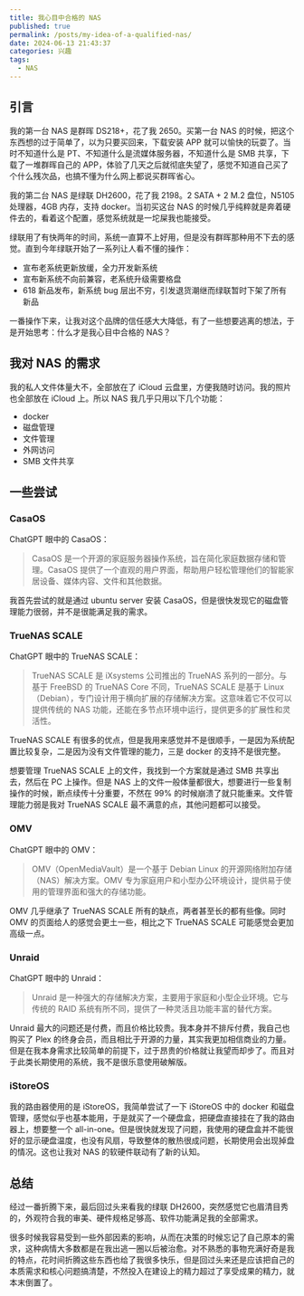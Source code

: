 ```yaml
---
title: 我心目中合格的 NAS
published: true
permalink: /posts/my-idea-of-a-qualified-nas/
date: 2024-06-13 21:43:37
categories: 兴趣
tags:
  - NAS
---
```


## 引言

我的第一台 NAS 是群晖 DS218+，花了我 2650。买第一台 NAS 的时候，把这个东西想的过于简单了，以为只要买回来，下载安装 APP 就可以愉快的玩耍了。当时不知道什么是 PT、不知道什么是流媒体服务器，不知道什么是 SMB 共享，下载了一堆群晖自己的 APP，体验了几天之后就彻底失望了，感觉不知道自己买了个什么残次品，也搞不懂为什么网上都说买群晖省心。

我的第二台 NAS 是绿联 DH2600，花了我 2198。2 SATA + 2 M.2 盘位，N5105 处理器，4GB 内存，支持 docker。当初买这台 NAS 的时候几乎纯粹就是奔着硬件去的，看着这个配置，感觉系统就是一坨屎我也能接受。

绿联用了有快两年的时间，系统一直算不上好用，但是没有群晖那种用不下去的感觉。直到今年绿联开始了一系列让人看不懂的操作：

- 宣布老系统更新放缓，全力开发新系统
- 宣布新系统不向前兼容，老系统升级需要格盘
- 618 新品发布，新系统 bug 层出不穷，引发退货潮继而绿联暂时下架了所有新品

一番操作下来，让我对这个品牌的信任感大大降低，有了一些想要逃离的想法，于是开始思考：什么才是我心目中合格的 NAS？

## 我对 NAS 的需求

我的私人文件体量大不，全部放在了 iCloud 云盘里，方便我随时访问。我的照片也全部放在 iCloud 上。所以 NAS 我几乎只用以下几个功能：

- docker
- 磁盘管理
- 文件管理
- 外网访问
- SMB 文件共享

## 一些尝试

### CasaOS

ChatGPT 眼中的 CasaOS：

> CasaOS 是一个开源的家庭服务器操作系统，旨在简化家庭数据存储和管理。CasaOS 提供了一个直观的用户界面，帮助用户轻松管理他们的智能家居设备、媒体内容、文件和其他数据。

我首先尝试的就是通过 ubuntu server 安装 CasaOS，但是很快发现它的磁盘管理能力很弱，并不是很能满足我的需求。

### TrueNAS SCALE

ChatGPT 眼中的 TrueNAS SCALE：

> TrueNAS SCALE 是 iXsystems 公司推出的 TrueNAS 系列的一部分。与基于 FreeBSD 的 TrueNAS Core 不同，TrueNAS SCALE 是基于 Linux（Debian），专门设计用于横向扩展的存储解决方案。这意味着它不仅可以提供传统的 NAS 功能，还能在多节点环境中运行，提供更多的扩展性和灵活性。

TrueNAS SCALE 有很多的优点，但是我用来感觉并不是很顺手，一是因为系统配置比较复杂，二是因为没有文件管理的能力，三是 docker 的支持不是很完整。

想要管理 TrueNAS SCALE 上的文件，我找到一个方案就是通过 SMB 共享出去，然后在 PC 上操作。但是 NAS 上的文件一般体量都很大，想要进行一些复制操作的时候，断点续传十分重要，不然在 99% 的时候崩溃了就只能重来。文件管理能力弱是我对 TrueNAS SCALE 最不满意的点，其他问题都可以接受。

### OMV

ChatGPT 眼中的 OMV：

> OMV（OpenMediaVault）是一个基于 Debian Linux 的开源网络附加存储（NAS）解决方案。OMV 专为家庭用户和小型办公环境设计，提供易于使用的管理界面和强大的存储功能。

OMV 几乎继承了 TrueNAS SCALE 所有的缺点，两者甚至长的都有些像。同时 OMV 的页面给人的感觉会更土一些，相比之下 TrueNAS SCALE 可能感觉会更加高级一点。

### Unraid

ChatGPT 眼中的 Unraid：

> Unraid 是一种强大的存储解决方案，主要用于家庭和小型企业环境。它与传统的 RAID 系统有所不同，提供了一种灵活且功能丰富的替代方案。

Unraid 最大的问题还是付费，而且价格比较贵。我本身并不排斥付费，我自己也购买了 Plex 的终身会员，而且相比于开源的力量，其实我更加相信商业的力量。但是在我本身需求比较简单的前提下，过于昂贵的价格就让我望而却步了。而且对于此类长期使用的系统，我不是很乐意使用破解版。

### iStoreOS

我的路由器使用的是 iStoreOS，我简单尝试了一下 iStoreOS 中的 docker 和磁盘管理，感觉似乎也基本能用，于是就买了一个硬盘盒，把硬盘直接挂在了我的路由器上，想要整一个 all-in-one。但是很快就发现了问题，我使用的硬盘盒并不能很好的显示硬盘温度，也没有风扇，导致整体的散热很成问题，长期使用会出现掉盘的情况。这也让我对 NAS 的软硬件联动有了新的认知。

## 总结

经过一番折腾下来，最后回过头来看我的绿联 DH2600，突然感觉它也眉清目秀的，外观符合我的审美、硬件规格足够高、软件功能满足我的全部需求。

很多时候我容易受到一些外部因素的影响，从而在决策的时候忘记了自己原本的需求，这种病情大多数都是在我出逃一圈以后被治愈。对不熟悉的事物充满好奇是我的特点，花时间折腾这些东西也给了我很多快乐，但是回过头来还是应该把自己的本质需求和核心问题搞清楚，不然投入在建设上的精力超过了享受成果的精力，就本末倒置了。
